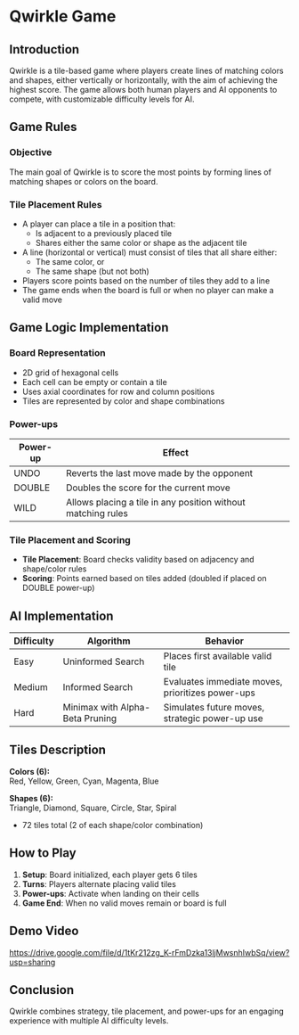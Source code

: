 # Qwirkle Game

## Introduction
Qwirkle is a tile-based game where players create lines of matching colors and shapes, either vertically or horizontally, with the aim of achieving the highest score. The game allows both human players and AI opponents to compete, with customizable difficulty levels for AI.

## Game Rules

### Objective
The main goal of Qwirkle is to score the most points by forming lines of matching shapes or colors on the board.

### Tile Placement Rules
- A player can place a tile in a position that:
  - Is adjacent to a previously placed tile
  - Shares either the same color or shape as the adjacent tile
- A line (horizontal or vertical) must consist of tiles that all share either:
  - The same color, or
  - The same shape (but not both)
- Players score points based on the number of tiles they add to a line
- The game ends when the board is full or when no player can make a valid move

## Game Logic Implementation

### Board Representation
- 2D grid of hexagonal cells
- Each cell can be empty or contain a tile
- Uses axial coordinates for row and column positions
- Tiles are represented by color and shape combinations

### Power-ups
| Power-up | Effect |
|----------|--------|
| UNDO | Reverts the last move made by the opponent |
| DOUBLE | Doubles the score for the current move |
| WILD | Allows placing a tile in any position without matching rules |

### Tile Placement and Scoring
- **Tile Placement**: Board checks validity based on adjacency and shape/color rules
- **Scoring**: Points earned based on tiles added (doubled if placed on DOUBLE power-up)

## AI Implementation
| Difficulty | Algorithm | Behavior |
|------------|-----------|----------|
| Easy | Uninformed Search | Places first available valid tile |
| Medium | Informed Search | Evaluates immediate moves, prioritizes power-ups |
| Hard | Minimax with Alpha-Beta Pruning | Simulates future moves, strategic power-up use |

## Tiles Description
**Colors (6):**  
Red, Yellow, Green, Cyan, Magenta, Blue  

**Shapes (6):**  
Triangle, Diamond, Square, Circle, Star, Spiral  

- 72 tiles total (2 of each shape/color combination)

## How to Play
1. **Setup**: Board initialized, each player gets 6 tiles
2. **Turns**: Players alternate placing valid tiles
3. **Power-ups**: Activate when landing on their cells
4. **Game End**: When no valid moves remain or board is full

## Demo Video
https://drive.google.com/file/d/1tKr212zg_K-rFmDzka13ljMwsnhIwbSq/view?usp=sharing

## Conclusion
Qwirkle combines strategy, tile placement, and power-ups for an engaging experience with multiple AI difficulty levels.
